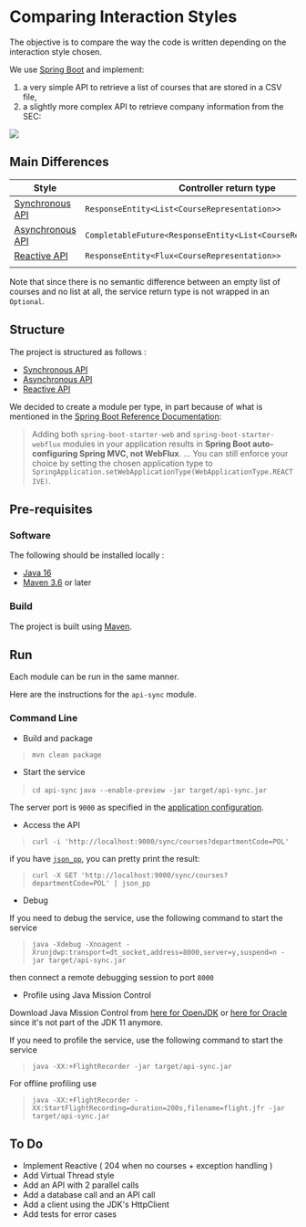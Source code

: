 # Comparing Interaction Styles

The objective is to compare the way the code is written depending on the interaction style chosen.

We use [Spring Boot](https://spring.io/projects/spring-boot) and implement:

1. a very simple API to retrieve a list of courses that are stored in a CSV file,
2. a slightly more complex API to retrieve company information from the SEC:  

![](/Users/aowss/Documents/repositories/aowss/api-style/Flow.png)


## Main Differences

| Style                           | Controller return type                                          | Service return type               | Exception handling                                 | Testing                                                                                                                 |
|---------------------------------|-----------------------------------------------------------------|-----------------------------------|----------------------------------------------------|-------------------------------------------------------------------------------------------------------------------------|
| [Synchronous API](./api-sync)   | `ResponseEntity<List<CourseRepresentation>>`                    | `List<Course>`                    | try / catch & `ResponseEntityExceptionHandler`     | [`MockMvc`](https://docs.spring.io/spring-framework/docs/current/reference/html/testing.html#spring-mvc-test-framework) |
| [Asynchronous API](./api-async) | `CompletableFuture<ResponseEntity<List<CourseRepresentation>>>` | `CompletableFuture<List<Course>>` | `exceptionally` & `ResponseEntityExceptionHandler` | [`MockMvc`](https://docs.spring.io/spring-framework/docs/current/reference/html/testing.html#spring-mvc-test-framework) |
| [Reactive API](./api-reactive)  | `ResponseEntity<Flux<CourseRepresentation>>`                    | `Flux<Course>`                    |                                                    | [`WebTestClient`](https://docs.spring.io/spring-framework/docs/current/reference/html/testing.html#webtestclient)       |
|                                 |                                                                 |                                   |                                                    |                                                                                                                         |

Note that since there is no semantic difference between an empty list of courses and no list at all, the service return type is not wrapped in an `Optional`.  

## Structure

The project is structured as follows :

* [Synchronous API](./api-sync)
* [Asynchronous API](./api-async)
* [Reactive API](./api-reactive)

We decided to create a module per type, in part because of what is mentioned in the [Spring Boot Reference Documentation](https://docs.spring.io/spring-boot/docs/2.7.3/reference/htmlsingle/#web.reactive):

> Adding both `spring-boot-starter-web` and `spring-boot-starter-webflux` modules in your application results in **Spring Boot auto-configuring Spring MVC, not WebFlux**. ... You can still enforce your choice by setting the chosen application type to `SpringApplication.setWebApplicationType(WebApplicationType.REACTIVE)`.

## Pre-requisites

### Software

The following should be installed locally :

* [Java 16](https://openjdk.org/projects/jdk/16/)
* [Maven 3.6](http://maven.apache.org/) or later

### Build

The project is built using [Maven](https://maven.apache.org).

## Run

Each module can be run in the same manner.

Here are the instructions for the `api-sync` module.

### Command Line

* Build and package

> `mvn clean package`

* Start the service

> `cd api-sync`
> `java --enable-preview -jar target/api-sync.jar`

The server port is `9000` as specified in the [application configuration](./api-sync/src/main/resources/application.yaml).

* Access the API

> `curl -i 'http://localhost:9000/sync/courses?departmentCode=POL'`

if you have [`json_pp`](https://www.unix.com/man-page/osx/1/json_pp/), you can pretty print the result:

> `curl -X GET 'http://localhost:9000/sync/courses?departmentCode=POL' | json_pp`

* Debug

If you need to debug the service, use the following command to start the service

> `java -Xdebug -Xnoagent -Xrunjdwp:transport=dt_socket,address=8000,server=y,suspend=n -jar target/api-sync.jar`

then connect a remote debugging session to port `8000`

* Profile using Java Mission Control

Download Java Mission Control from [here for OpenJDK](https://jdk.java.net/jmc/) or [here for Oracle](https://www.oracle.com/technetwork/java/javaseproducts/downloads/jmc7-downloads-5868868.html) since it's not part of the JDK 11 anymore.

If you need to profile the service, use the following command to start the service

> `java -XX:+FlightRecorder -jar target/api-sync.jar`

For offline profiling use

> `java -XX:+FlightRecorder -XX:StartFlightRecording=duration=200s,filename=flight.jfr -jar target/api-sync.jar`

## To Do

* Implement Reactive ( 204 when no courses + exception handling )
* Add Virtual Thread style
* Add an API with 2 parallel calls
* Add a database call and an API call
* Add a client using the JDK's HttpClient
* Add tests for error cases